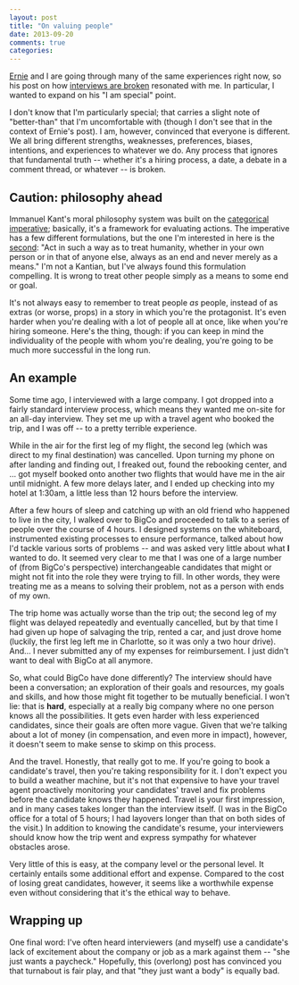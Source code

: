 ```yaml
---
layout: post
title: "On valuing people"
date: 2013-09-20
comments: true
categories: 
---
```


[Ernie](http://erniemiller.org/) and I are going through many of the same experiences right now, so his post on how [interviews are broken](http://erniemiller.org/2013/09/19/interviews-are-broken/) resonated with me. In particular, I wanted to expand on his "I am special" point. 

I don't know that I'm particularly special; that carries a slight note of "better-than" that I'm uncomfortable with (though I don't see that in the context of Ernie's post). I am, however, convinced that everyone is different. We all bring different strengths, weaknesses, preferences, biases, intentions, and experiences to whatever we do. Any process that ignores that fundamental truth -- whether it's a hiring process, a date, a debate in a comment thread, or whatever -- is broken.

## Caution: philosophy ahead
Immanuel Kant's moral philosophy system was built on the [categorical imperative](http://en.wikipedia.org/wiki/Categorical_imperative); basically, it's a framework for evaluating actions. The imperative has a few different formulations, but the one I'm interested in here is the [second](http://en.wikipedia.org/wiki/Categorical_imperative#The_Second_Formulation): "Act in such a way as to treat humanity, whether in your own person or in that of anyone else, always as an end and never merely as a means." I'm not a Kantian, but I've always found this formulation compelling. It is wrong to treat other people simply as a means to some end or goal. 

It's not always easy to remember to treat people *as* people, instead of as extras (or worse, props) in a story in which you're the protagonist. It's even harder when you're dealing with a lot of people all at once, like when you're hiring someone. Here's the thing, though: if you can keep in mind the individuality of the people with whom you're dealing, you're going to be much more successful in the long run.

## An example

Some time ago, I interviewed with a large company. I got dropped into a fairly standard interview process, which means they wanted me on-site for an all-day interview. They set me up with a travel agent who booked the trip, and I was off -- to a pretty terrible experience.

While in the air for the first leg of my flight, the second leg (which was direct to my final destination) was cancelled. Upon turning my phone on after landing and finding out, I freaked out, found the rebooking center, and … got myself booked onto another two flights that would have me in the air until midnight. A few more delays later, and I ended up checking into my hotel at 1:30am, a little less than 12 hours before the interview.

After a few hours of sleep and catching up with an old friend who happened to live in the city, I walked over to BigCo and proceeded to talk to a series of people over the course of 4 hours. I designed systems on the whiteboard, instrumented existing processes to ensure performance, talked about how I'd tackle various sorts of problems -- and was asked very little about what **I** wanted to do. It seemed very clear to me that I was one of a large number of (from BigCo's perspective) interchangeable candidates that might or might not fit into the role they were trying to fill. In other words, they were treating me as a means to solving their problem, not as a person with ends of my own.

The trip home was actually worse than the trip out; the second leg of my flight was delayed repeatedly and eventually cancelled, but by that time I had given up hope of salvaging the trip, rented a car, and just drove home (luckily, the first leg left me in Charlotte, so it was only a two hour drive). And… I never submitted any of my expenses for reimbursement. I just didn't want to deal with BigCo at all anymore. 

So, what could BigCo have done differently? The interview should have been a conversation; an exploration of their goals and resources, my goals and skills, and how those might fit together to be mutually beneficial. I won't lie: that is **hard**, especially at a really big company where no one person knows all the possibilities. It gets even harder with less experienced candidates, since their goals are often more vague. Given that we're talking about a lot of money (in compensation, and even more in impact), however, it doesn't seem to make sense to skimp on this process.

And the travel. Honestly, that really got to me. If you're going to book a candidate's travel, then you're taking responsibility for it. I don't expect you to build a weather machine, but it's not that expensive to have your travel agent proactively monitoring your candidates' travel and fix problems before the candidate knows they happened. Travel is your first impression, and in many cases takes longer than the interview itself. (I was in the BigCo office for a total of 5 hours; I had layovers longer than that on both sides of the visit.) In addition to knowing the candidate's resume, your interviewers should know how the trip went and express sympathy for whatever obstacles arose.

Very little of this is easy, at the company level or the personal level. It certainly entails some additional effort and expense. Compared to the cost of losing great candidates, however, it seems like a worthwhile expense even without considering that it's the ethical way to behave.

## Wrapping up

One final word: I've often heard interviewers (and myself) use a candidate's lack of excitement about the company or job as a mark against them -- "she just wants a paycheck." Hopefully, this (overlong) post has convinced you that turnabout is fair play, and that "they just want a body" is equally bad.